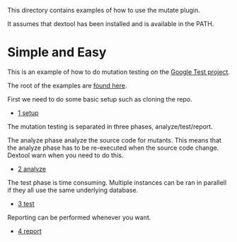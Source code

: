 This directory contains examples of how to use the mutate plugin.

It assumes that dextool has been installed and is available in the PATH.

# Simple and Easy

This is an example of how to do mutation testing on the [Google Test project](https://github.com/google/googletest).

The root of the examples are [found here](gtest).

First we need to do some basic setup such as cloning the repo.

 * [1 setup](gtest/1_setup.sh)

The mutation testing is separated in three phases, analyze/test/report.

The analyze phase analyze the source code for mutants. This means that the analyze phase has to be re-executed when the source code change. Dextool warn when you need to do this.

 * [2 analyze](gtest/2_analyze.sh)

The test phase is time consuming. Multiple instances can be ran in parallell if they all use the same underlying database.

 * [3 test](gtest/3_test.sh)

Reporting can be performed whenever you want.

 * [4 report](gtest/4_report.sh)

